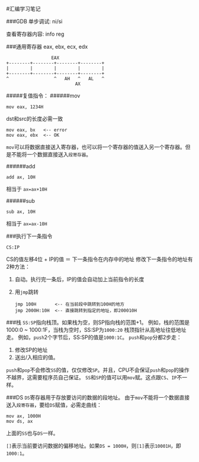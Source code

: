 #汇编学习笔记

###GDB
单步调试: ni/si

查看寄存器内容: info reg

###通用寄存器
eax, ebx, ecx, edx
```
                 EAX
+--------+--------+--------+--------+
|        |        |        |        |
+--------+--------+--------+--------+
^                 ^   AH   ^   AL   ^
                          AX
```
#####复值指令：
######mov
```
mov eax, 1234H
```
dst和src的长度必需一致
```
mov eax, bx   <-- error
mov eax, ebx  <-- OK
```
`mov`可以将数据直接送入寄存器，也可以将一个寄存器的值送入另一个寄存器。但是不能将一个数据直接送入`段寄存器`。

######add
```
add ax, 10H
```
相当于 `ax=ax+10H`

######sub
```
sub ax, 10H
```
相当于 `ax=ax-10H`

###执行下一条指令
```
CS:IP
```
CS的值左移4位 + IP的值 ＝ 下一条指令在内存中的地址
修改下一条指令的地址有2种方法：

1. 自动。执行完一条后，IP的值会自动加上当前指令的长度
2. 用`jmp`跳转

	```
	jmp 100H       <-- 在当前段中跳转到100H的地方
	jmp 2000H:10H  <-- 直接跳转到指定的地址，即200010H
	```

###栈
`SS:SP`指向栈顶。如果栈为空，则SP指向栈的范围+1。
例如，栈的范围是1000:0 ~ 1000:1F，当栈为空时，SS:SP为`1000:20`
栈顶指针从高地址往低地址走。
例如，`push`2个字节后，SS:SP的值是`1000:1C`。
`push`和`pop`分都2步走：

1. 修改SP的地址
2. 送出/入相应的值。

`push`和`pop`不会修改`SS`的值，仅仅修改`SP`。并且，CPU不会保证`push`和`pop`的操作不越界，这需要程序员自己保证。
`SS`和`SP`的值可以用`mov`赋。这点跟`CS`、`IP`不一样。

###DS
`DS`寄存器用于存放要访问的数据的段地址。
由于`mov`不能将一个数据直接送入`段寄存器`，要给`DS`赋值，必需走曲线：

```
mov ax, 1000H
mov ds, ax
```

上面的`SS`也与`DS`一样。

`[]`表示当前要访问数据的偏移地址。如果`DS = 1000H`，则`[1]`表示`10001H`，即`1000:1`。
